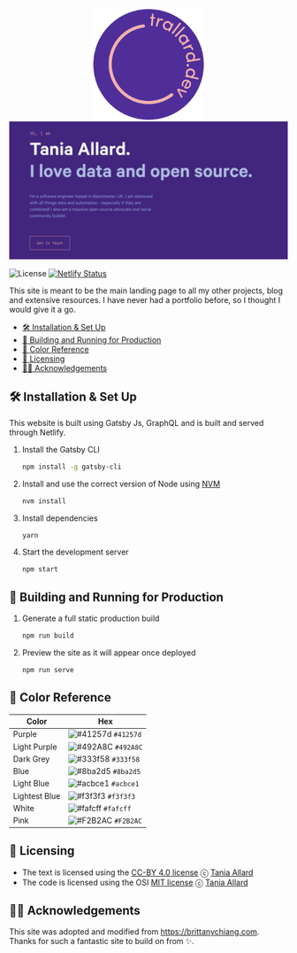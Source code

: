 <div align="center">
  <img alt="Logo" src="https://github.com/trallard/portfolio/blob/master/src/images/alt_logo.png" width="200" />
</div>

<div align="center">
<img src="https://github.com/trallard/portfolio/blob/master/src/images/og.png?raw=true" alt="Site demo"/>
</div>

![License](https://img.shields.io/badge/License-MIT-gray.svg?colorA=2D2A56&colorB=7A76C2&style=flat.svg)
[![Netlify Status](https://api.netlify.com/api/v1/badges/3b01a675-d10e-43f3-bda8-071ef2ca8d02/deploy-status)](https://app.netlify.com/sites/youthful-thompson-84dcd6/deploys)

This site is meant to be the main landing page to all my other projects, blog and extensive resources.
I have never had a portfolio before, so I thought I would give it a go.

- [🛠 Installation & Set Up](#%-installation--set-up)
- [🚀 Building and Running for Production](#%-building-and-running-for-production)
- [🎨 Color Reference](#%-color-reference)
- [📃 Licensing](#%-licensing)
- [🙏🏼 Acknowledgements](#-acknowledgements)

## 🛠 Installation & Set Up

This website is built using Gatsby Js, GraphQL and is built and served through Netlify.

1. Install the Gatsby CLI

   ```sh
   npm install -g gatsby-cli
   ```

2. Install and use the correct version of Node using [NVM](https://github.com/nvm-sh/nvm)

   ```sh
   nvm install
   ```

3. Install dependencies

   ```sh
   yarn
   ```

4. Start the development server

   ```sh
   npm start
   ```

## 🚀 Building and Running for Production

1. Generate a full static production build

   ```sh
   npm run build
   ```

1. Preview the site as it will appear once deployed

   ```sh
   npm run serve
   ```

## 🎨 Color Reference

| Color         | Hex                                                                |
| ------------- | ------------------------------------------------------------------ |
| Purple        | ![#41257d](https://via.placeholder.com/10/41257d?text=+) `#41257d` |
| Light Purple  | ![#492A8C](https://via.placeholder.com/10/492A8C?text=+) `#492A8C` |
| Dark Grey     | ![#333f58](https://via.placeholder.com/10/333f58?text=+) `#333f58` |
| Blue          | ![#8ba2d5](https://via.placeholder.com/10/8ba2d5?text=+) `#8ba2d5` |
| Light Blue    | ![#acbce1](https://via.placeholder.com/10/acbce1?text=+) `#acbce1` |
| Lightest Blue | ![#f3f3f3](https://via.placeholder.com/10/f3f3f3?text=+) `#f3f3f3` |
| White         | ![#fafcff](https://via.placeholder.com/10/fafcff?text=+) `#fafcff` |
| Pink          | ![#F2B2AC](https://via.placeholder.com/10/F2B2AC?text=+) `#F2B2AC` |

## 📃 Licensing

- The text is licensed using the [CC-BY 4.0 license](https://creativecommons.org/licenses/by/4.0/) ⓒ [Tania Allard][link_site]
- The code is licensed using the OSI [MIT license](https://opensource.org/licenses/MIT) ⓒ [Tania Allard][link_site]

## 🙏🏼 Acknowledgements

This site was adopted and modified from https://brittanychiang.com. Thanks for such a fantastic site to build on from ✨.

[link_site]: https://trallard.dev
